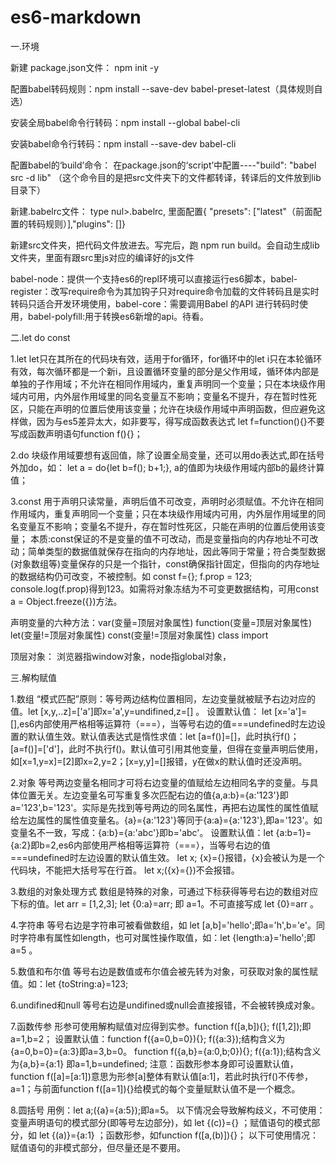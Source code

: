 # es6-markdown
一.环境

新建 package.json文件： npm init -y

配置babel转码规则：npm install --save-dev babel-preset-latest（具体规则自选）

安装全局babel命令行转码：npm install --global babel-cli

安装babel命令行转码：npm install --save-dev babel-cli

配置babel的‘build’命令： 在package.json的‘script’中配置----"build": "babel src -d lib"  （这个命令目的是把src文件夹下的文件都转译，转译后的文件放到lib目录下）

新建.babelrc文件：  type nul>.babelrc, 里面配置{ "presets": ["latest"（前面配置的转码规则）],"plugins": []}

新建src文件夹，把代码文件放进去。写完后，跑 npm run build。会自动生成lib文件夹，里面有跟src里js对应的编译好的js文件

babel-node：提供一个支持es6的repl环境可以直接运行es6脚本，babel-register：改写require命令为其加钩子只对require命令加载的文件转码且是实时转码只适合开发环境使用，babel-core：需要调用Babel 的API 进行转码时使用，babel-polyfill:用于转换es6新增的api。待看。

二.let do const

1.let
let只在其所在的代码块有效，适用于for循环，for循环中的let i只在本轮循环有效，每次循环都是一个新i，且设置循环变量的部分是父作用域，循环体内部是单独的子作用域；不允许在相同作用域内，重复声明同一个变量；只在本块级作用域内可用，内外层作用域里的同名变量互不影响；变量名不提升，存在暂时性死区，只能在声明的位置后使用该变量；允许在块级作用域中声明函数，但应避免这样做，因为与es5差异太大，如非要写，得写成函数表达式 let f=function(){}不要写成函数声明语句function f(){}；

2.do
块级作用域要想有返回值，除了设置全局变量，还可以用do表达式,即在括号外加do，如： let a = do{let b=f(); b+1;}, a的值即为块级作用域内部b的最终计算值；

3.const
用于声明只读常量，声明后值不可改变，声明时必须赋值。不允许在相同作用域内，重复声明同一个变量；只在本块级作用域内可用，内外层作用域里的同名变量互不影响；变量名不提升，存在暂时性死区，只能在声明的位置后使用该变量；
本质:const保证的不是变量的值不可改动，而是变量指向的内存地址不可改动；简单类型的数据值就保存在指向的内存地址，因此等同于常量；符合类型数据(对象数组等)变量保存的只是一个指针，const确保指针固定，但指向的内存地址的数据结构仍可改变，不被控制。如 const f={}; f.prop = 123; console.log(f.prop)得到123。如需将对象冻结为不可变更数据结构，可用const a = Object.freeze({})方法。

声明变量的六种方法：var(变量=顶层对象属性) function(变量=顶层对象属性) let(变量!=顶层对象属性) const(变量!=顶层对象属性) class import

顶层对象：
浏览器指window对象，node指global对象，

三.解构赋值

1.数组
“模式匹配”原则：等号两边结构位置相同，左边变量就被赋予右边对应的值。let [x,y,..z]=['a']即x='a',y=undifined,z=[] 。
设置默认值： let [x='a']=[],es6内部使用严格相等运算符（===），当等号右边的值===undefined时左边设置的默认值生效。默认值表达式是惰性求值：let [a=f()]=[]，此时执行f()；[a=f()]=['d']，此时不执行f()。默认值可引用其他变量，但得在变量声明后使用，如[x=1,y=x]=[2]即x=2,y=2；[x=y,y]=[]报错，y在做x的默认值时还没声明。

2.对象
等号两边变量名相同才可将右边变量的值赋给左边相同名字的变量。与具体位置无关。左边变量名可写重复多次匹配右边的值{a,a:b}={a:'123'}即a='123',b='123'。实际是先找到等号两边的同名属性，再把右边属性的属性值赋给左边属性的属性值变量名。{a}={a:'123'}等同于{a:a}={a:'123'},即a='123'。如变量名不一致，写成：{a:b}={a:'abc'}即b='abc'。
设置默认值：let {a:b=1}={a:2}即b=2,es6内部使用严格相等运算符（===），当等号右边的值===undefined时左边设置的默认值生效。
let x; {x}={}报错，{x}会被认为是一个代码块，不能把大括号写在行首。 let x;({x}={})不会报错。

3.数组的对象处理方式
数组是特殊的对象，可通过下标获得等号右边的数组对应下标的值。let arr = [1,2,3];  let {0:a}=arr; 即 a=1。不可直接写成 let {0}=arr 。

4.字符串
等号右边是字符串可被看做数组，如 let [a,b]='hello';即a='h',b='e'。同时字符串有属性如length，也可对属性操作取值，如：let {length:a}='hello';即 a=5 。

5.数值和布尔值
等号右边是数值或布尔值会被先转为对象，可获取对象的属性赋值。如：let {toString:a}=123;

6.undifined和null
等号右边是undifined或null会直接报错，不会被转换成对象。

7.函数传参
形参可使用解构赋值对应得到实参。function f([a,b]){}; f([1,2]);即a=1,b=2；
设置默认值：function f({a=0,b=0}){}; f({a:3});结构含义为{a=0,b=0}={a:3}即a=3,b=0。 function f({a,b}={a:0,b;0}){}; f({a:1});结构含义为{a,b}={a:1} 即a=1,b=undefined;
注意：函数形参本身即可设置默认值，function f([a]=[a:1])意思为形参[a]整体有默认值[a:1]，若此时执行f()不传参，a=1；与前面function f([a=1]){}给模式的每个变量赋默认值不是一个概念。

8.圆括号
用例：let a;({a}={a:5});即a=5。
以下情况会导致解构歧义，不可使用：
变量声明语句的模式部分(即等号左边部分)，如 let {(c)}={} ；赋值语句的模式部分，如 let {(a)}={a:1} ；函数形参，如function f([a,(b)]){}；
以下可使用情况：赋值语句的非模式部分，但尽量还是不要用。










